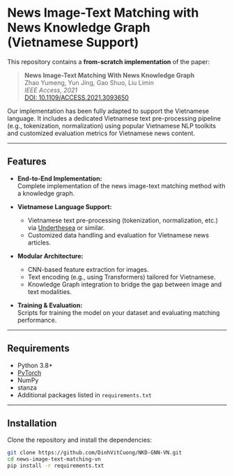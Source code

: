 # News Image-Text Matching with News Knowledge Graph (Vietnamese Support)

This repository contains a **from-scratch implementation** of the paper:

> **News Image-Text Matching With News Knowledge Graph**  
> Zhao Yumeng, Yun Jing, Gao Shuo, Liu Limin  
> *IEEE Access, 2021*  
> [DOI: 10.1109/ACCESS.2021.3093650](https://doi.org/10.1109/ACCESS.2021.3093650)

Our implementation has been fully adapted to support the Vietnamese language. It includes a dedicated Vietnamese text pre-processing pipeline (e.g., tokenization, normalization) using popular Vietnamese NLP toolkits and customized evaluation metrics for Vietnamese news content.

---

## Features

- **End-to-End Implementation:**  
  Complete implementation of the news image-text matching method with a knowledge graph.

- **Vietnamese Language Support:**  
  - Vietnamese text pre-processing (tokenization, normalization, etc.) via [Underthesea](https://github.com/undertheseanlp/underthesea) or similar.
  - Customized data handling and evaluation for Vietnamese news articles.

- **Modular Architecture:**  
  - CNN-based feature extraction for images.
  - Text encoding (e.g., using Transformers) tailored for Vietnamese.
  - Knowledge Graph integration to bridge the gap between image and text modalities.

- **Training & Evaluation:**  
  Scripts for training the model on your dataset and evaluating matching performance.

---

## Requirements

- Python 3.8+
- [PyTorch](https://pytorch.org/)
- NumPy
- stanza
- Additional packages listed in `requirements.txt`

---

## Installation

Clone the repository and install the dependencies:

```bash
git clone https://github.com/DinhVitCuong/NKD-GNN-VN.git
cd news-image-text-matching-vn
pip install -r requirements.txt
